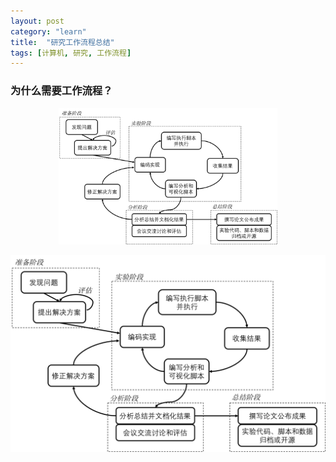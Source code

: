 ```yaml
---
layout: post
category: "learn"
title:  "研究工作流程总结"
tags: [计算机, 研究, 工作流程]
---
```

### 为什么需要工作流程？
<p align="center">
  <img src="./figures/workflow.png" width="350"/>
</p>


![Workflow](./figures/workflow.png?raw=true "Title")
